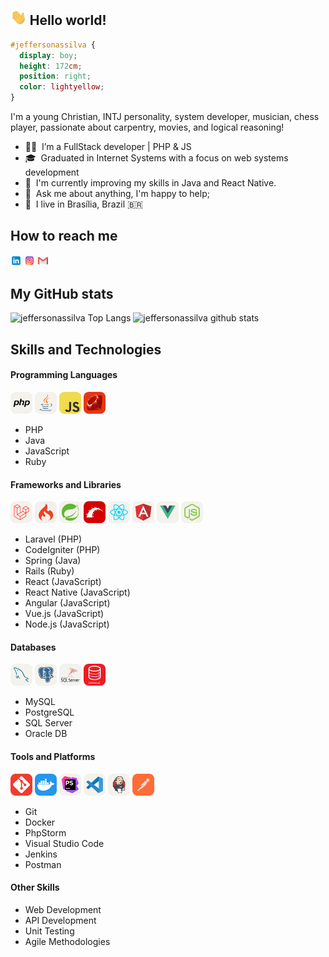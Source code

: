 ## <img height="25" src="assets/hi.gif"/> Hello world!

```css
#jeffersonassilva {
  display: boy;
  height: 172cm;
  position: right;
  color: lightyellow;
}
```

I'm a young Christian, INTJ personality, system developer, musician, chess player, passionate about carpentry, movies, and logical reasoning!

- 👨‍💻 &nbsp;I’m a FullStack developer | PHP & JS
- 🎓 &nbsp;Graduated in Internet Systems with a focus on web systems development
- 🌱 &nbsp;I'm currently improving my skills in Java and React Native.
- 💬 &nbsp;Ask me about anything, I'm happy to help;
- 📌 &nbsp;I live in Brasília, Brazil 🇧🇷

## How to reach me

[<img src="assets/linkedin.png" width="3.5%"/>](https://www.linkedin.com/in/jeffersonassilva/)
[<img src="assets/instagram.png" width="3.5%"/>](https://www.instagram.com/jeffersonassilva/)
<a href="mailto:jeffersonassilva@gmail.com"> <img src="assets/gmail.png" width="3.5%"/> </a>

## My GitHub stats

![jeffersonassilva Top Langs](https://github-readme-stats.vercel.app/api/top-langs/?username=jeffersonassilva&langs_count=10&layout=compact&count_private=true)
![jeffersonassilva github stats](https://github-readme-stats.vercel.app/api?username=jeffersonassilva&count_private=true&show_icons=true&hide=contribs,issues)

## Skills and Technologies

#### Programming Languages

[<img src="assets/php.webp" width="35px" />](https://www.php.net/ "PHP")
[<img src="assets/java.webp" width="35px"/>](https://www.java.com/ "Java")
[<img src="assets/javascript.webp" width="35px"/>](http://www.ecmascript.org/ "JavaScript")
[<img src="assets/ruby.webp" width="35px"/>](https://www.ruby-lang.org/ "Ruby")

- PHP
- Java
- JavaScript
- Ruby

#### Frameworks and Libraries

[<img src="assets/laravel.webp" width="35px"/>](https://laravel.com/ "Laravel")
[<img src="assets/codeigniter.webp" width="35px"/>](https://codeigniter.com/ "CodeIgniter")
[<img src="assets/spring.webp" width="35px"/>](https://spring.io/ "Spring")
[<img src="assets/rails.webp" width="35px"/>](https://rubyonrails.org/ "Ruby on Rails")
[<img src="assets/react.webp" width="35px"/>](https://react.dev/ "React")
[<img src="assets/angular.webp" width="35px"/>](https://angular.dev/ "Angular")
[<img src="assets/vuejs.webp" width="35px"/>](https://vuejs.org/ "Vue.js")
[<img src="assets/nodejs.webp" width="35px"/>](https://nodejs.org/ "Node.js")

- Laravel (PHP)
- CodeIgniter (PHP)
- Spring (Java)
- Rails (Ruby)
- React (JavaScript)
- React Native (JavaScript)
- Angular (JavaScript)
- Vue.js (JavaScript)
- Node.js (JavaScript)

#### Databases

[<img src="assets/mysql.webp" width="35px"/>](https://www.mysql.com/ "MySQL")
[<img src="assets/postgresql.webp" width="35px"/>](https://www.postgresql.org/ "PostgreSQL")
[<img src="assets/sqlserver.webp" width="35px"/>](https://www.microsoft.com/en-us/sql-server/sql-server-downloads "Microsoft SQL Server")
[<img src="assets/oracledb.webp" width="35px"/>](https://www.oracle.com/database/technologies/ "Oracle DB")

- MySQL
- PostgreSQL
- SQL Server
- Oracle DB

#### Tools and Platforms

[<img src="assets/git.webp" width="35px"/>](https://git-scm.com/ "Git")
[<img src="assets/docker.webp" width="35px"/>](https://www.docker.com/ "Docker")
[<img src="assets/phpstorm.webp" width="35px"/>](https://www.jetbrains.com/pt-br/phpstorm/ "PhpStorm")
[<img src="assets/vscode.webp" width="35px"/>](https://code.visualstudio.com/ "Visual Studio Code")
[<img src="assets/jenkins.webp" width="35px"/>](https://www.jenkins.io/ "Jenkins")
[<img src="assets/postman.webp" width="35px"/>](https://www.postman.com/ "Postman")

- Git
- Docker
- PhpStorm
- Visual Studio Code
- Jenkins
- Postman

#### Other Skills

- Web Development
- API Development
- Unit Testing
- Agile Methodologies
